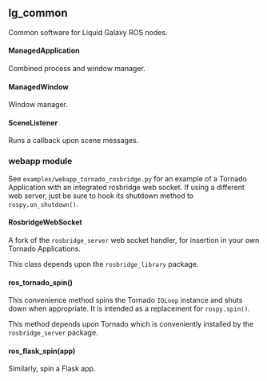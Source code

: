 lg\_common
----------

Common software for Liquid Galaxy ROS nodes.

#### ManagedApplication

Combined process and window manager.

#### ManagedWindow

Window manager.

#### SceneListener

Runs a callback upon scene messages.

### webapp module

See `examples/webapp_tornado_rosbridge.py` for an example of a Tornado Application with an integrated rosbridge web socket. If using a different web server, just be sure to hook its shutdown method to `rospy.on_shutdown()`.

#### RosbridgeWebSocket

A fork of the `rosbridge_server` web socket handler, for insertion in your own Tornado Applications.

This class depends upon the `rosbridge_library` package.

#### ros\_tornado\_spin()

This convenience method spins the Tornado `IOLoop` instance and shuts down when appropriate. It is intended as a replacement for `rospy.spin()`.

This method depends upon Tornado which is conveniently installed by the `rosbridge_server` package.

#### ros\_flask\_spin(app)

Similarly, spin a Flask app.
